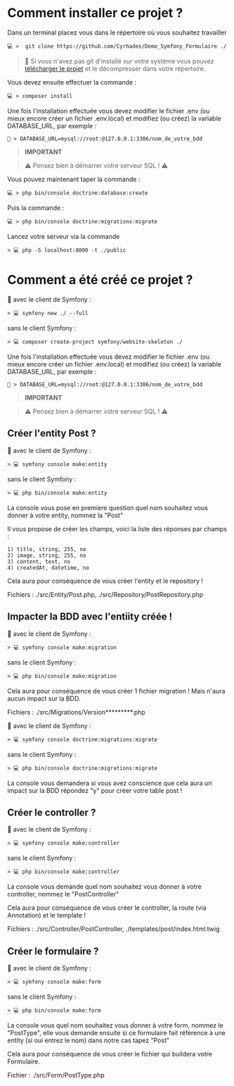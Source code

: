 # Comment installer ce projet ?

Dans un terminal placez vous dans le répertoire où vous souhaitez travailler

`💻 >  git clone https://github.com/Cyrhades/Demo_Symfony_Formulaire ./`

 
 
>📌 Si vous n'avez pas git d'installé sur votre système vous pouvez [télécharger le projet](https://github.com/Cyrhades/Demo_Symfony_Formulaire/archive/master.zip) et le décompresser dans votre répertoire.
 

 
Vous devez ensuite effectuer la commande :

`💻 > composer install`

 
Une fois l'installation effectuée vous devez modifier le fichier .env (ou mieux encore créer un fichier .env.local)
et modifiez (ou créez) la variable DATABASE_URL, par exemple :

`📑 > DATABASE_URL=mysql://root:@127.0.0.1:3306/nom_de_votre_bdd`

 
> **IMPORTANT**

>⚠️ Pensez bien à démarrer votre serveur SQL ! ⚠️

 
Vous pouvez maintenant taper la commande :

`💻 > php bin/console doctrine:database:create`

 
Puis la commande :

`💻 > php bin/console doctrine:migrations:migrate`


 
Lancez votre serveur via la commande

`> 💻 php -S localhost:8000 -t ./public`



# Comment a été créé ce projet ?

🎼 avec le client de Symfony :

`> 💻 symfony new ./ --full`


sans le client Symfony :

`> 💻 composer create-project symfony/website-skeleton ./`


Une fois l'installation effectuée vous devez modifier le fichier .env (ou mieux encore créer un fichier .env.local)
et modifiez (ou créez) la variable DATABASE_URL, par exemple :

`📑 > DATABASE_URL=mysql://root:@127.0.0.1:3306/nom_de_votre_bdd`

 
> **IMPORTANT**

>⚠️ Pensez bien à démarrer votre serveur SQL ! ⚠️


## Créer l'entity Post ?

🎼 avec le client de Symfony :

`> 💻 symfony console make:entity`


sans le client Symfony :

`> 💻 php bin/console make:entity`


La console vous pose en premiere question quel nom souhaitez vous donner à votre entity, nommez la "Post"

Il vous propose de créer les champs, voici la liste des réponses par champs : 

    1) title, string, 255, no 
    2) image, string, 255, no
    3) content, text, no
    4) createdAt, datetime, no

Cela aura pour conséquence de vous créer l'entity et le repository !

Fichiers : ./src/Entity/Post.php, ./src/Repository/PostRepository.php


## Impacter la BDD avec l'entiity créée !

🎼 avec le client de Symfony :

`> 💻 symfony console make:migration`


sans le client Symfony :

`> 💻 php bin/console make:migration`


Cela aura pour conséquence de vous créer 1 fichier migration ! Mais n'aura aucun impact sur la BDD.

Fichiers : ./src/Migrations/Version*********.php



🎼 avec le client de Symfony :

`> 💻 symfony console doctrine:migrations:migrate`


sans le client Symfony :

`> 💻 php bin/console doctrine:migrations:migrate`

La console vous demandera si vous avez conscience que cela aura un impact sur la BDD répondez "y" pour créer votre table post !


## Créer le controller ?

🎼 avec le client de Symfony :

`> 💻 symfony console make:controller`


sans le client Symfony :

`> 💻 php bin/console make:controller`

La console vous demande quel nom souhaitez vous donner à votre controller, nommez le "PostController"

Cela aura pour conséquence de vous créer le controller, la route (via Annotation) et le template !

Fichiers : ./src/Controller/PostController, ./templates/post/index.html.twig



## Créer le formulaire ?
🎼 avec le client de Symfony :

`> 💻 symfony console make:form`


sans le client Symfony :

`> 💻 php bin/console make:form`


La console vous quel nom souhaitez vous donner à votre form, nommez le "PostType", elle vous demande ensuite si ce formulaire fait référence à une entity (si oui entrez le nom) dans notre cas tapez "Post"


Cela aura pour conséquence de vous créer le fichier qui buildera votre Formulaire.

Fichier : ./src/Form/PostType.php

